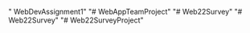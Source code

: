 " WebDevAssignment1" 
"# WebAppTeamProject" 
"# Web22Survey" 
"# Web22Survey" 
"# Web22SurveyProject" 

